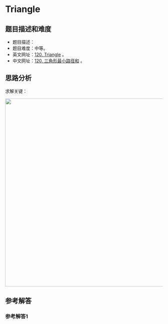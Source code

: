 # Triangle

## 题目描述和难度
+ 题目描述：
+ 题目难度：中等。
+ 英文网址：[120. Triangle](https://leetcode.com/problems/triangle/description/)  。
+ 中文网址：[120. 三角形最小路径和](https://leetcode-cn.com/problems/triangle/description/)  。
## 思路分析
求解关键：

<img src="https://liweiwei1419.github.io/images/leetcode-solution/" width="600">

## 参考解答
### 参考解答1

```java

```